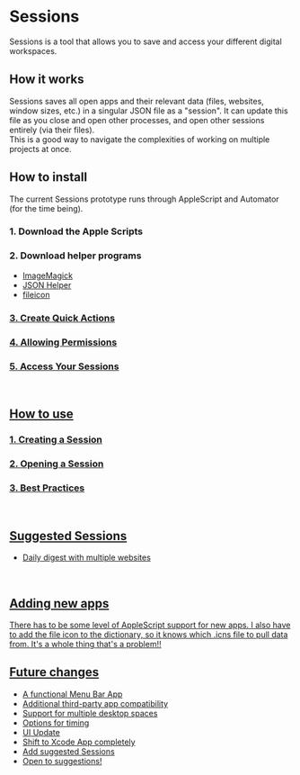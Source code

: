 # Sessions
Sessions is a tool that allows you to save and access your different digital workspaces.

<h2>How it works</h2>
Sessions saves all open apps and their relevant data (files, websites, window sizes, etc.) in a singular JSON file as a "session". It can update this file as you close and open other processes, and open other sessions entirely (via their files).
<br>
This is a good way to navigate the complexities of working on multiple projects at once. 
<br>

<h2>How to install</h2>
The current Sessions prototype runs through AppleScript and Automator (for the time being).
<h3>1. Download the Apple Scripts</h3>
<h3>2. Download helper programs</h3>
<ul>
  <a href="https://imagemagick.org"><li>ImageMagick</li>
  <a href="https://apps.apple.com/us/app/json-helper-for-applescript/id453114608?mt=12"><li>JSON Helper</li>
    <a href="https://github.com/mklement0/fileicon"><li>fileicon</li>
  
</ul>

<h3>3. Create Quick Actions</h3>
<h3>4. Allowing Permissions</h3>
<h3>5. Access Your Sessions</h3>
<br>

<h2>How to use</h2>
<h3>1. Creating a Session</h3>
<h3>2. Opening a Session</h3>
<h3>3. Best Practices</h3>
<br>

<h2>Suggested Sessions</h2>
<ul>
  <li>Daily digest with multiple websites</li>
</ul>
<br>

<h2>Adding new apps</h2>
There has to be some level of AppleScript support for new apps. I also have to add the file icon to the dictionary, so it knows which .icns file to pull data from. It's a whole thing that's a problem!!

<h2>Future changes</h2>
<ul>
  <li>A functional Menu Bar App</li>
  <li>Additional third-party app compatibility</li>
  <li>Support for multiple desktop spaces</li>
  <li>Options for timing</li>
  <li>UI Update</li>
  <li>Shift to Xcode App completely</li>
  <li>Add suggested Sessions</li>
  <li>Open to suggestions!</li>
</ul>
